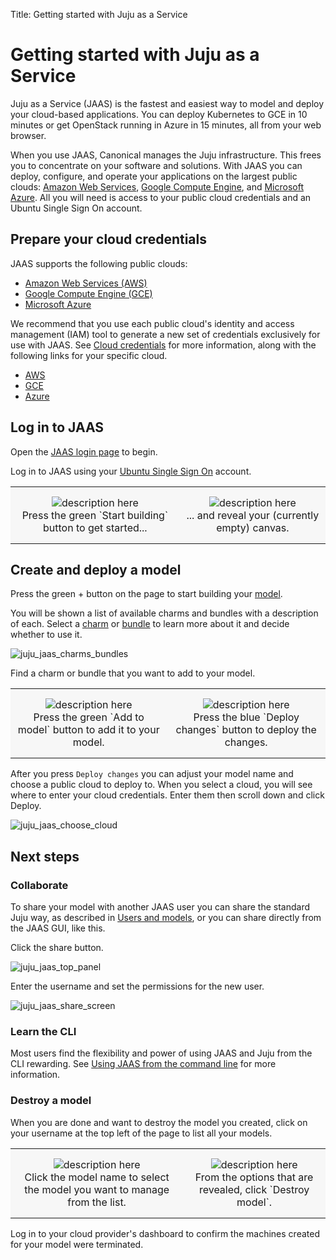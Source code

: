 Title: Getting started with Juju as a Service

# Getting started with Juju as a Service

Juju as a Service (JAAS) is the fastest and easiest way to model and deploy
your cloud-based applications. You can deploy Kubernetes to GCE in 10 minutes
or get OpenStack running in Azure in 15 minutes, all from your web browser.

When you use JAAS, Canonical manages the Juju infrastructure. This frees you
to concentrate on your software and solutions. With JAAS you can deploy,
configure, and operate your applications on the largest public clouds:
[Amazon Web Services][aws], [Google Compute Engine][gce], and [Microsoft Azure][azure].
All you will need is access to your public cloud credentials and an Ubuntu
Single Sign On account.

## Prepare your cloud credentials

JAAS supports the following public clouds:

 * [Amazon Web Services (AWS)][aws]
 * [Google Compute Engine (GCE)][gce]
 * [Microsoft Azure][azure]

We recommend that you use each public cloud's identity and access management
(IAM) tool to generate a new set of credentials exclusively for use with JAAS.
See [Cloud credentials][credentials] for more information, along with the
following links for your specific cloud.

 * [AWS][awscreds]
 * [GCE][gcecreds]
 * [Azure][azurecreds]

## Log in to JAAS

Open the [JAAS login page][jaaslogin] to begin.

Log in to JAAS using your [Ubuntu Single Sign On][ubuntuSSO] account.

<style>
table th, table td {
    background: #f7f7f7;
    border: 0px solid;
    padding: 15px 10px;
}
</style>

<table width="500" border-width="0px" cellpadding="5">

<tr>

<td align="center" valign="center" border-width="0px" >
<img src="./media/jaas-empty.png" alt="description here" />
<br />
Press the green `Start building` button to get started...
</td>

<td align="center" valign="center" border-width="0px">
<img src="./media/jaas-start.png" alt="description here" />
<br />
... and reveal your (currently empty) canvas.
</td>

</tr>

</table>


## Create and deploy a model

Press the green + button on the page to start building your [model][models].

You will be shown a list of available charms and bundles with a description of
each. Select a [charm][charms] or [bundle][bundles] to learn more about it and decide whether
to use it.


![juju_jaas_charms_bundles](./media/jaas-search.png)

Find a charm or bundle that you want to add to your model.

<table width="500" border-width="0px" cellpadding="5">

<tr>

<td align="center" valign="center" border-width="0px" >
<img src="./media/jaas-select-bundle.png" alt="description here" />
<br />
Press the green `Add to model` button to add it to your model.
</td>

<td align="center" valign="center" border-width="0px">
<img src="./media/jaas-deploy-changes.png" alt="description here" />
<br />
Press the blue `Deploy changes` button to deploy the changes.
</td>

</tr>

</table>

After you press `Deploy changes` you can adjust your model name and choose a
public cloud to deploy to. When you select a cloud, you will see where to enter
your cloud credentials. Enter them then scroll down and click Deploy.

![juju_jaas_choose_cloud](./media/juju_jaas_choose_cloud.png)

## Next steps

### Collaborate

To share your model with another JAAS user you can share the standard Juju way,
as described in [Users and models][users], or you can share directly from the
JAAS GUI, like this.

Click the share button.

![juju_jaas_top_panel](./media/juju_jaas_share_button.png)

Enter the username and set the permissions for the new user.

![juju_jaas_share_screen](./media/juju_jaas_share_screen.png)

### Learn the CLI

Most users find the flexibility and power of using JAAS and Juju from the CLI
rewarding. See [Using JAAS from the command line][jaascli] for more information.

### Destroy a model

When you are done and want to destroy the model you created, click on your
username at the top left of the page to list all your models.

<table width="500" border-width="0px" cellpadding="5">

<tr>

<td align="center" valign="center" border-width="0px" >
<img src="./media/jaas-model-list.png" alt="description here" />
<br />
Click the model name to select the model you want to manage from the list.
</td>

<td align="center" valign="center" border-width="0px">
<img src="./media/jaas-destroy-model.png" alt="description here" />
<br />
From the options that are revealed, click `Destroy model`.
</td>

</tr>

</table>

Log in to your cloud provider's dashboard to confirm the machines created for
your model were terminated.

[azure]: ./help-azure.html "Using the Microsoft Azure public cloud"
[azurecreds]: ./help-azure#credentials "Help with Azure credentials"
[aws]: ./help-aws.html "Using the Amazon Web Service public cloud"
[awscreds]: ./help-aws#credentials "Help with AWS credentials"
[bundles]: ./charms-bundles.html "Introduction to bundles"
[charms]: ./charms.html "Introduction to charms"
[credentials]: ./credentials.html
[gce]: ./help-google.html "Using the Google Compute Engine public cloud"
[gcecreds]: ./help-google#download-credentials "Help with GCE credentials"
[jaascli]: ./jaas-cli.html "Using JAAS from the command line"
[jaaslogin]: https://jujucharms.com/login "JAAS login page"
[models]: ./models.html "Introduction to Juju models"
[ubuntuSSO]: https://login.ubuntu.com/ "Ubuntu single sign on"
[users]: ./users-models.html "Users and models"


